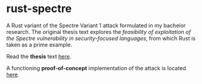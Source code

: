 # rust-spectre
A Rust variant of the Spectre Variant 1 attack formulated in my bachelor research. The original thesis text explores the *feasibility of exploitation of the Spectre vulnerability in security-focused languages*, from which Rust is taken as a prime example.

Read the **thesis** text [here](./thesis.pdf).

A functioning **proof-of-concept** implementation of the attack is located [here](./src/main.rs).
